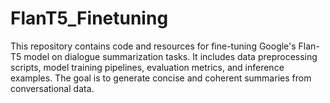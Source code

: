# FlanT5_Finetuning
This repository contains code and resources for fine-tuning Google's Flan-T5 model on dialogue summarization tasks. It includes data preprocessing scripts, model training pipelines, evaluation metrics, and inference examples. The goal is to generate concise and coherent summaries from conversational data.
